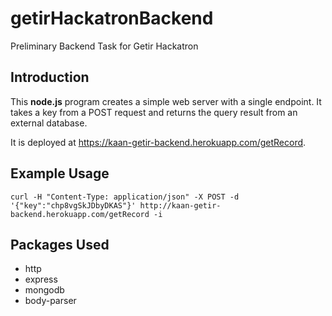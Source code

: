 # getirHackatronBackend
Preliminary Backend Task for Getir Hackatron

## Introduction
This **node.js** program creates a simple web server with a single endpoint. It takes a key from a POST request and returns the query result from an external database.

It is deployed at https://kaan-getir-backend.herokuapp.com/getRecord.

## Example Usage
```curl -H "Content-Type: application/json" -X POST -d '{"key":"chp8vgSkJDbyDKAS"}' http://kaan-getir-backend.herokuapp.com/getRecord -i```

## Packages Used
* http
* express
* mongodb
* body-parser
